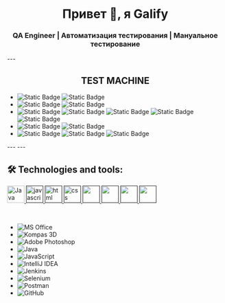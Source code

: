 <h1 align="center">Привет 👋, я Galify</h1>
<h3 align="center">QA Engineer | Автоматизация тестирования | Мануальное тестирование</h3>
---
<h2 align="center">TEST MACHINE</h2>
<p>
  <ul>
    <li> <img alt="Static Badge" src="https://img.shields.io/badge/Resolution-5d5d5d"> <img alt="Static Badge" src="https://img.shields.io/badge/5900%20x%201080%20px-blue">
      <li>  <img alt="Static Badge" src="https://img.shields.io/badge/%20%20%20%20%20%20%20%20OS%20%20%20%20-5d5d5d"> <img alt="Static Badge" src="https://img.shields.io/badge/windows%2011%20-white">
        <li> <img alt="Static Badge" src="https://img.shields.io/badge/Browser-5d5d5d"> <img alt="Static Badge" src="https://img.shields.io/badge/Chrome%20-fcf52a"> <img alt="Static Badge" src="https://img.shields.io/badge/Cent%20-2ad2fc"> <img alt="Static Badge" src="https://img.shields.io/badge/Edge%20-1888dd"> <img alt="Static Badge" src="https://img.shields.io/badge/Other-5d5d5d">
          <li> <img alt="Static Badge" src="https://img.shields.io/badge/CPU-5d5d5d"> <img alt="Static Badge" src="https://img.shields.io/badge/Ryzen%202600%20-dd9218">
            <li> <img alt="Static Badge" src="https://img.shields.io/badge/GPU-5d5d5d"> <img alt="Static Badge" src="https://img.shields.io/badge/RTX%202080%20-13d62d"> <img alt="Static Badge" src="https://img.shields.io/badge/16%203200mhz%20-424242">
  </ul>
---
---

## 🛠 Technologies and tools:
<p align="left">
  <a href="https://www.java.com" target="_blank">
    <img src="https://www.vectorlogo.zone/logos/java/java-icon.svg" alt="Java" width="40" height="40"/>
  </a>
  
   <a href="" target="_blank">
    <img src="https://www.vectorlogo.zone/logos/javascript/javascript-icon.svg" alt="javascript" width="40" height="40"/>
  </a>

  <a href="" target="_blank">
    <img src="https://www.vectorlogo.zone/logos/w3_html5/w3_html5-icon.svg" alt="html" width="40" height="40"/>
  </a>
  
   <a href="" target="_blank">
    <img src="https://www.vectorlogo.zone/logos/w3_css/w3_css-icon~old.svg" alt="css" width="40" height="40"/>
  </a>
  
   <a href="" target="_blank">
    <img src="" alt="" width="40" height="40"/>
  </a>
  
   <a href="" target="_blank">
    <img src="" alt="" width="40" height="40"/>
  </a>
   <a href="" target="_blank">
    <img src="" alt="" width="40" height="40"/>
  </a>
   <a href="" target="_blank">
    <img src="" alt="" width="40" height="40"/>
  </a>
 
</p>




  
    
  
   <img src="https://img.shields.io/badge/OS-Windows%2011-brightblue" alt="" />
   <img src="https://img.shields.io/badge/OS-Windows%2011-brightblue" alt="" />
</p>


- ![MS Office](https://img.shields.io/badge/MS%20Office-D83B01?style=for-the-badge&logo=microsoft-office&logoColor=white)  
- ![Kompas 3D](https://img.shields.io/badge/Kompas%203D-0078D4?style=for-the-badge&logo=sketchup&logoColor=white)  
- ![Adobe Photoshop](https://img.shields.io/badge/Adobe%20Photoshop-31A8FF?style=for-the-badge&logo=adobe-photoshop&logoColor=white)  
- ![Java](https://img.shields.io/badge/Java-ED8B00?style=for-the-badge&logo=openjdk&logoColor=white)  
- ![JavaScript](https://img.shields.io/badge/JavaScript-F7DF1E?style=for-the-badge&logo=javascript&logoColor=black)  
- ![IntelliJ IDEA](https://img.shields.io/badge/IntelliJ%20IDEA-000000?style=for-the-badge&logo=intellij-idea&logoColor=white)  
- ![Jenkins](https://img.shields.io/badge/Jenkins-D24939?style=for-the-badge&logo=jenkins&logoColor=white)  
- ![Selenium](https://img.shields.io/badge/Selenium-43B02A?style=for-the-badge&logo=selenium&logoColor=white)  
- ![Postman](https://img.shields.io/badge/Postman-FF6C37?style=for-the-badge&logo=postman&logoColor=white)  
- ![GitHub](https://img.shields.io/badge/GitHub-181717?style=for-the-badge&logo=github&logoColor=white)  
